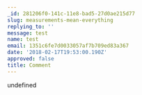 ```yaml
---
_id: 281206f0-141c-11e8-bad5-27d0ae215d77
slug: measurements-mean-everything
replying_to: ''
message: test
name: test
email: 1351c6fe7d0033057af7b709ed83a367
date: '2018-02-17T19:53:00.190Z'
approved: false
title: Comment
---
```

undefined
